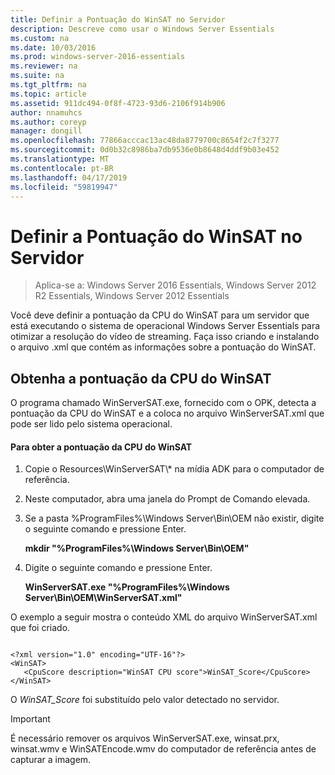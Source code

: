 ```yaml
---
title: Definir a Pontuação do WinSAT no Servidor
description: Descreve como usar o Windows Server Essentials
ms.custom: na
ms.date: 10/03/2016
ms.prod: windows-server-2016-essentials
ms.reviewer: na
ms.suite: na
ms.tgt_pltfrm: na
ms.topic: article
ms.assetid: 911dc494-0f8f-4723-93d6-2106f914b906
author: nnamuhcs
ms.author: coreyp
manager: dongill
ms.openlocfilehash: 77866acccac13ac48da8779700c8654f2c7f3277
ms.sourcegitcommit: 0d0b32c8986ba7db9536e0b8648d4ddf9b03e452
ms.translationtype: MT
ms.contentlocale: pt-BR
ms.lasthandoff: 04/17/2019
ms.locfileid: "59819947"
---
```

# <a name="set-the-winsat-score-on-the-server"></a>Definir a Pontuação do WinSAT no Servidor

>Aplica-se a: Windows Server 2016 Essentials, Windows Server 2012 R2 Essentials, Windows Server 2012 Essentials

Você deve definir a pontuação da CPU do WinSAT para um servidor que está executando o sistema de operacional Windows Server Essentials para otimizar a resolução do vídeo de streaming. Faça isso criando e instalando o arquivo .xml que contém as informações sobre a pontuação do WinSAT.  
  
## <a name="obtain-the-winsat-cpu-score"></a>Obtenha a pontuação da CPU do WinSAT  
 O programa chamado WinServerSAT.exe, fornecido com o OPK, detecta a pontuação da CPU do WinSAT e a coloca no arquivo WinServerSAT.xml que pode ser lido pelo sistema operacional.  
  
#### <a name="to-obtain-the-winsat-cpu-score"></a>Para obter a pontuação da CPU do WinSAT  
  
1.  Copie o Resources\WinServerSAT\\* na mídia ADK para o computador de referência.  
  
2.  Neste computador, abra uma janela do Prompt de Comando elevada.  
  
3.  Se a pasta %ProgramFiles%\Windows Server\Bin\OEM não existir, digite o seguinte comando e pressione Enter.  
  
     **mkdir "%ProgramFiles%\Windows Server\Bin\OEM"**  
  
4.  Digite o seguinte comando e pressione Enter.  
  
     **WinServerSAT.exe "%ProgramFiles%\Windows Server\Bin\OEM\WinServerSAT.xml"**  
  
 O exemplo a seguir mostra o conteúdo XML do arquivo WinServerSAT.xml que foi criado.  
  
```  
  
<?xml version="1.0" encoding="UTF-16"?>  
<WinSAT>  
   <CpuScore description="WinSAT CPU score">WinSAT_Score</CpuScore>  
</WinSAT>  
```  
  
 O *WinSAT_Score* foi substituído pelo valor detectado no servidor.  
  
> [!IMPORTANT]
>  É necessário remover os arquivos WinServerSAT.exe, winsat.prx, winsat.wmv e WinSATEncode.wmv do computador de referência antes de capturar a imagem.
